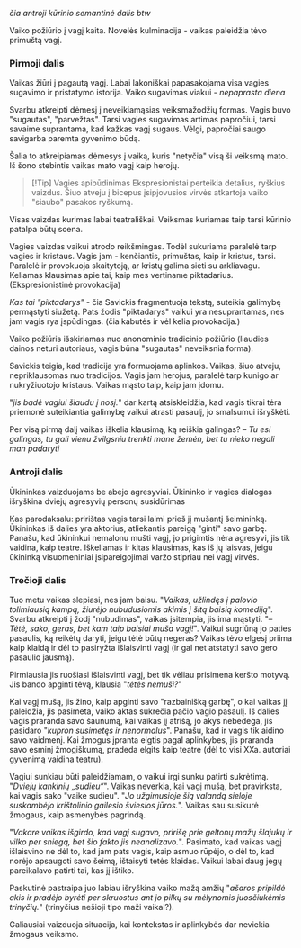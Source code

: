 *čia antroji kūrinio semantinė dalis btw*

Vaiko požiūrio į vagį kaita. Novelės kulminacija - vaikas paleidžia tėvo primuštą vagį. 

### Pirmoji dalis

Vaikas žiūri į pagautą vagį. Labai lakoniškai papasakojama visa vagies sugavimo ir pristatymo istorija. Vaiko sugavimas viakui - *nepaprasta diena*

Svarbu atkreipti dėmesį į neveikiamąsias veiksmažodžių formas. Vagis buvo "sugautas", "parvežtas". Tarsi vagies sugavimas artimas papročiui, tarsi savaime suprantama, kad kažkas vagį sugaus. Vėlgi, papročiai saugo savigarba paremta gyvenimo būdą. 

Šalia to atkreipiamas dėmesys į vaiką, kuris "netyčia" visą ši veiksmą mato. Iš šono stebintis vaikas mato vagį kaip herojų.

> [!Tip] Vagies apibūdinimas
> Ekspresionistai perteikia detalius, ryškius vaizdus. Šiuo atveju į bicepus įsipjovusios virvės atkartoja vaiko "siaubo" pasakos ryškumą.

Visas vaizdas kurimas labai teatrališkai. Veiksmas kuriamas taip tarsi kūrinio patalpa būtų scena. 

Vagies vaizdas vaikui atrodo reikšmingas. Todėl sukuriama paralelė tarp vagies ir kristaus. Vagis jam - kenčiantis, primuštas, kaip ir kristus, tarsi. Paralelė ir provokuoja skaitytoją, ar kristų galima sieti su arkliavagu. Keliamas klausimas apie tai, kaip mes vertiname piktadarius. (Ekspresionistinė provokacija)

*Kas tai "piktadarys"* - čia Savickis fragmentuoja tekstą, suteikia galimybę permąstyti siužetą. Pats žodis "piktadarys" vaikui yra nesuprantamas, nes jam vagis rya įspūdingas. (čia kabutės ir vėl kelia provokacija.) 

Vaiko požiūris išskiriamas nuo anonominio tradicinio požiūrio (liaudies dainos neturi autoriaus, vagis būna "sugautas" neveiksnia forma). 

Savickis teigia, kad tradicija yra formuojama aplinkos. Vaikas, šiuo atveju, nepriklausomas nuo tradicijos. Vagis jam herojus, paralelė tarp kunigo ar nukryžiuotojo kristaus. Vaikas mąsto taip, kaip jam įdomu. 

"*jis badė vagiui šiaudu į nosį.*" dar kartą atsiskleidžia, kad vagis tikrai tėra priemonė suteikiantia galimybę vaikui atrasti pasaulį, jo smalsumui išryškėti.

Per visą pirmą dalį vaikas iškelia klausimą, ką reiškia galingas? *– Tu esi galingas, tu gali vienu žvilgsniu trenkti mane žemėn, bet tu nieko negali man padaryti*

### Antroji dalis

Ūkininkas vaizduojams be abejo agresyviai. Ūkininko ir vagies dialogas išryškina dviejų agresyvių personų susidūrimas

Kas parodaksalu: pririštas vagis tarsi laimi prieš jį mušantį šeimininką. Ūkininkas iš dalies yra aktorius, atliekantis pareigą "ginti" savo garbę. Panašu, kad ūkininkui nemalonu mušti vagį, jo prigimtis nėra agresyvi, jis tik vaidina, kaip teatre. Iškeliamas ir kitas klausimas, kas iš jų laisvas, jeigu ūkininką visuomeniniai įsipareigojimai varžo stipriau nei vagį virvės.


### Trečioji dalis

Tuo metu vaikas slepiasi, nes jam baisu. "*Vaikas, užlindęs į palovio tolimiausią kampą, žiurėjo nubudusiomis akimis į šitą baisią komediją*". Svarbu atkreipti į žodį "nubudimas", vaikas įsitempia, jis ima mąstyti. "*– Tėtė, sako, geras, bet kam taip baisiai muša vagį!*". Vaikui sugriūną jo paties pasaulis, ką reikėtų daryti, jeigu tėtė būtų negeras? Vaikas tėvo elgesį priima kaip klaidą ir dėl to pasiryžta išlaisvinti vagį (ir gal net atstatyti savo gero pasaulio jausmą). 

Pirmiausia jis ruošiasi išlaisvinti vagį, bet tik vėliau prisimena keršto motyvą. Jis bando apginti tėvą, klausia "*tėtės nemuši?*" 

Kai vagį mušą, jis žino, kaip apginti savo "razbainišką garbę", o kai vaikas jį paleidžia, jis pasimeta, vaiko aktas sukrečia pačio vagio pasaulį. Iš dalies vagis praranda savo šaunumą, kai vaikas jį atrišą, jo akys nebedega, jis pasidaro "*kupron susimetęs ir nenormalus*". Panašu, kad ir vagis tik aidino savo vaidmenį. Kai žmogus įpranta elgtis pagal aplinkybes, jis praranda savo esminį žmogiškumą, pradeda elgits kaip teatre (dėl to visi XXa. autoriai gyvenimą vaidina teatru). 

Vagiui sunkiau būti paleidžiamam, o vaikui irgi sunku patirti sukrėtimą. "*Dviejų kankinių „sudieu“*". Vaikas neverkia, kai vagį mušą, bet pravirksta, kai vagis sako "vaike sudieu". "*Jo užgimusioje šią valandą sieloje suskambėjo krištolinio gailesio šviesios jūros.*". Vaikas sau susikurė žmogaus, kaip asmenybės pagrindą.

"*Vakare vaikas išgirdo, kad vagį sugavo, pririšę prie geltonų mažų šlajukų ir vilko per sniegą, bet šio fakto jis neanalizavo.*". Pasimato, kad vaikas vagį išlaisvino ne dėl to, kad jam pats vagis, kaip asmuo rūpėjo, o dėl to, kad norėjo apsaugoti savo šeimą, ištaisyti tetės klaidas. Vaikui labai daug jegų pareikalavo patirti tai, kas jį ištiko.

Paskutinė pastraipa juo labiau išryškina vaiko mažą amžių "*ašaros pripildė akis ir pradėjo byrėti per skruostus ant jo pilkų su mėlynomis juosčiukėmis trinyčių.*" (trinyčius nešioji tipo maži vaikai?). 

Galiausiai vaizduoja situacija, kai kontekstas ir aplinkybės dar neviekia žmogaus veiksmo.